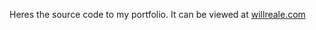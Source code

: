 Heres the source code to my portfolio. It can be viewed at <a href="https://willreale.com">willreale.com<a/>
